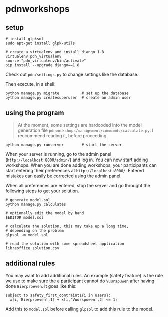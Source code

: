 # pdnworkshops

## setup

```shell
# install glpksol
sudo apt-get install glpk-utils

# create a virtualenv and install django 1.8
virtualenv pdn_virtualenv
source "pdn_virtualenv/bin/activate"
pip install --upgrade django==1.8
```

Check out `pdn/settings.py` to change settings like the database.

Then execute, in a shell:
```shell
python manage.py migrate          # set up the database
python manage.py createsuperuser  # create an admin user
```

## using the program

> At the moment, some settings are hardcoded into the model generation file `pdnworkshops/management/commands/calculate.py`. I reccommend reading it, before proceeding.

```shell
python manage.py runserver        # start the server
```

When your server is running, go to the admin panel (`http://localhost:8000/admin/`) and log in. You can now start adding workshops. When you are done adding workshops, your participants can start entering their preferences at `http://localhost:8000/`. Entered mistakes can easily be corrected using the admin panel.

When all preferences are entered, stop the server and go throught the following steps to get your solution.

```shell
# generate model.sol
python manage.py calculates

# optionally edit the model by hand
$EDITOR model.sol

# calculate the solution, this may take up a long time,
# depending on the problem
glpsol -m model.sol

# read the solution with some spreadsheet application
libreoffice solution.csv
```

## additional rules

You may want to add additional rules. An example (safety feature) is the rule we use to make sure the a participant cannot do `Vuurspuwen` after having done `Bierproeven`. It goes like this:

```ampl
subject to safety_first_contraint1{i in users}:
  x[i,'Bierproeven',1] + x[i,'Vuurspuwen',2] <= 1;
```

Add this to `model.sol` before calling `glpsol` to add this rule to the model.
